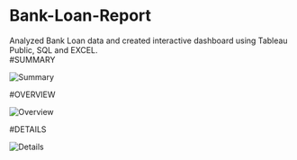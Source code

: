 # Bank-Loan-Report
Analyzed Bank Loan data and created interactive dashboard using Tableau Public, SQL and EXCEL.
<br>
#SUMMARY
<br>

![Summary](https://github.com/Akhilesh899/Bank-Loan-Report/assets/92246700/4c1c8675-e4f6-48d7-b68c-1767d3dd5166)
<br>

#OVERVIEW
<br>

![Overview](https://github.com/Akhilesh899/Bank-Loan-Report/assets/92246700/5d271c40-4f07-4275-b203-d0c77f8352cf)
<br>

#DETAILS
<br>

![Details](https://github.com/Akhilesh899/Bank-Loan-Report/assets/92246700/0a0debcf-00ed-4bcc-85ec-49a71eea32a2)
